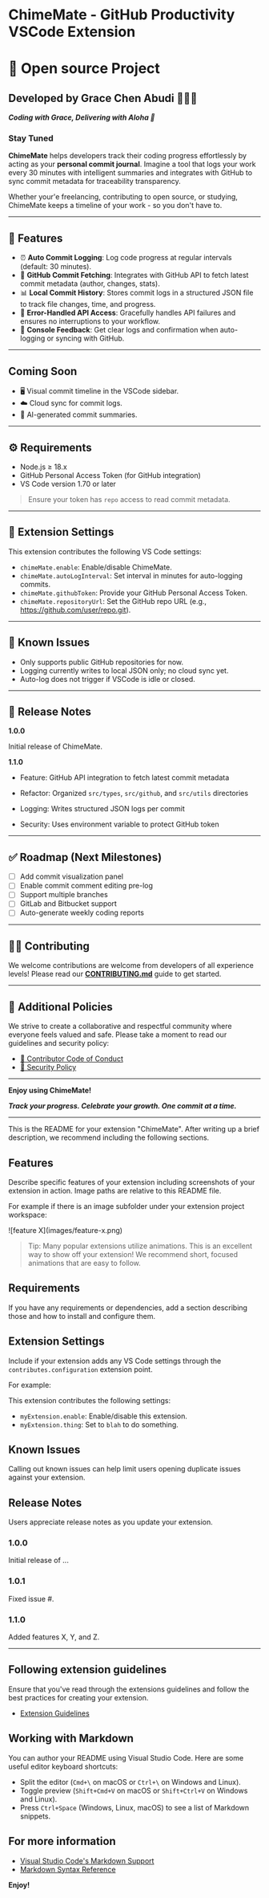 # ChimeMate - GitHub Productivity VSCode Extension

# 🧠 Open source Project

## Developed by Grace Chen Abudi 👩🏽‍💻

**_Coding with Grace, Delivering with Aloha 🌺_**

### Stay Tuned

**ChimeMate** helps developers track their coding progress effortlessly by acting as your **personal commit journal**. Imagine a tool that logs your work every 30 minutes with intelligent summaries and integrates with GitHub to sync commit metadata for traceability transparency.

Whether your'e freelancing, contributing to open source, or studying, ChimeMate keeps a timeline of your work - so you don't have to.

---

## 🚀 Features

- ⏰ **Auto Commit Logging**: Log code progress at regular intervals (default: 30 minutes).
- 🧾 **GitHub Commit Fetching**: Integrates with GitHub API to fetch latest commit metadata (author, changes, stats).
- 📊 **Local Commit History**: Stores commit logs in a structured JSON file to track file changes, time, and progress.
- 🔐 **Error-Handled API Access**: Gracefully handles API failures and ensures no interruptions to your workflow.
- 💬 **Console Feedback**: Get clear logs and confirmation when auto-logging or syncing with GitHub.

---

## Coming Soon

- 🖥️ Visual commit timeline in the VSCode sidebar.
- ☁️ Cloud sync for commit logs.
- 🧠 AI-generated commit summaries.

---

## ⚙️ Requirements

- Node.js ≥ 18.x
- GitHub Personal Access Token (for GitHub integration)
- VS Code version 1.70 or later

> Ensure your token has `repo` access to read commit metadata.

---

## 🔧 Extension Settings

This extension contributes the following VS Code settings:

- `chimeMate.enable`: Enable/disable ChimeMate.
- `chimeMate.autoLogInterval`: Set interval in minutes for auto-logging commits.
- `chimeMate.githubToken`: Provide your GitHub Personal Access Token.
- `chimeMate.repositoryUrl`: Set the GitHub repo URL (e.g., https://github.com/user/repo.git).

---

## 🐞 Known Issues

- Only supports public GitHub repositories for now.
- Logging currently writes to local JSON only; no cloud sync yet.
- Auto-log does not trigger if VSCode is idle or closed.

---

## 📝 Release Notes

**1.0.0**

Initial release of ChimeMate.

**1.1.0**

- Feature: GitHub API integration to fetch latest commit metadata

- Refactor: Organized `src/types`, `src/github`, and `src/utils` directories

- Logging: Writes structured JSON logs per commit

- Security: Uses environment variable to protect GitHub token

---

## ✅ Roadmap (Next Milestones)

- [ ] Add commit visualization panel
- [ ] Enable commit comment editing pre-log
- [ ] Support multiple branches
- [ ] GitLab and Bitbucket support
- [ ] Auto-generate weekly coding reports

---

## 🤝🏽 Contributing

We welcome contributions are welcome from developers of all experience levels!
Please read our [**CONTRIBUTING.md**](CONTRIBUTING.md) guide to get started.

---

## 📜 Additional Policies

We strive to create a collaborative and respectful community where everyone feels valued and safe.
Please take a moment to read our guidelines and security policy:

- [📘 Contributor Code of Conduct](./CODE_OF_CONDUCT.md)
- [🔐 Security Policy](./SECURITY.md)

---

**Enjoy using ChimeMate!**

**_Track your progress. Celebrate your growth. One commit at a time._**

---

This is the README for your extension "ChimeMate". After writing up a brief description, we recommend including the following sections.

## Features

Describe specific features of your extension including screenshots of your extension in action. Image paths are relative to this README file.

For example if there is an image subfolder under your extension project workspace:

\!\[feature X\]\(images/feature-x.png\)

> Tip: Many popular extensions utilize animations. This is an excellent way to show off your extension! We recommend short, focused animations that are easy to follow.

## Requirements

If you have any requirements or dependencies, add a section describing those and how to install and configure them.

## Extension Settings

Include if your extension adds any VS Code settings through the `contributes.configuration` extension point.

For example:

This extension contributes the following settings:

- `myExtension.enable`: Enable/disable this extension.
- `myExtension.thing`: Set to `blah` to do something.

## Known Issues

Calling out known issues can help limit users opening duplicate issues against your extension.

## Release Notes

Users appreciate release notes as you update your extension.

### 1.0.0

Initial release of ...

### 1.0.1

Fixed issue #.

### 1.1.0

Added features X, Y, and Z.

---

## Following extension guidelines

Ensure that you've read through the extensions guidelines and follow the best practices for creating your extension.

- [Extension Guidelines](https://code.visualstudio.com/api/references/extension-guidelines)

## Working with Markdown

You can author your README using Visual Studio Code. Here are some useful editor keyboard shortcuts:

- Split the editor (`Cmd+\` on macOS or `Ctrl+\` on Windows and Linux).
- Toggle preview (`Shift+Cmd+V` on macOS or `Shift+Ctrl+V` on Windows and Linux).
- Press `Ctrl+Space` (Windows, Linux, macOS) to see a list of Markdown snippets.

## For more information

- [Visual Studio Code's Markdown Support](http://code.visualstudio.com/docs/languages/markdown)
- [Markdown Syntax Reference](https://help.github.com/articles/markdown-basics/)

**Enjoy!**
